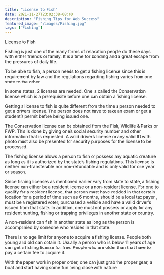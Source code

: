 ```yaml
---
title: "License to Fish"
date: 2021-11-27T23:02:38-08:00
description: "Fishing Tips for Web Success"
featured_image: "/images/Fishing.jpg"
tags: ["Fishing"]
---
```


License to Fish


Fishing is just one of the many forms of relaxation people do these days with either friends or family. It is a time for bonding and a great escape from the pressures of daily life. 

To be able to fish, a person needs to get a fishing license since this is requirement by law and the regulations regarding fishing varies from one state to the other. 

In some states, 2 licenses are needed. One is called the Conservation license which is a prerequisite before one can obtain a fishing license. 

Getting a license to fish is quite different from the time a person needed to get a drivers license. The person does not have to take an exam or get a student’s permit before being issued one. 

The Conservation license can be obtained from the Fish, Wildlife & Parks or FWP. This is done by giving one’s social security number and other information that is requested. A valid driver’s license or any valid ID with photo must also be presented for security purposes for the license to be processed.

The fishing license allows a person to fish or possess any aquatic creature as long as it is authorized by the state’s fishing regulations. This license is neither non-transferable nor non-refundable and is only valid for one year or season.

Since fishing licenses as mentioned earlier vary from state to state, a fishing license can either be a resident license or a non-resident license. For one to qualify for a resident license, that person must have resided in that certain location for a period of time such as 6 months, should be a local tax payer , must be a registered voter, purchased a vehicle and have a valid driver’s issued from that state. In addition, one must not possess or apply for any resident hunting, fishing or trapping privileges in another state or country.

A non-resident can fish in another state as long as the person is accompanied by someone who resides in that state.

There is no age limit for anyone to acquire a fishing license. People both young and old can obtain it. Usually a person who is below 11 years of age can get a fishing license for free. People who are older than that have to pay a certain fee to acquire it.

With the paper work in proper order, one can just grab the proper gear, a boat and start having some fun being close with nature.

